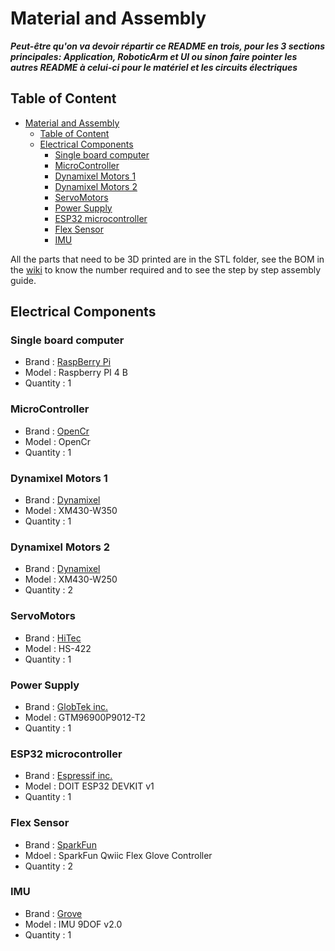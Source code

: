 # Material and Assembly
***Peut-être qu'on va devoir répartir ce README en trois, pour les 3 sections principales: Application, RoboticArm et UI ou sinon faire pointer les autres README à celui-ci pour le matériel et les circuits électriques***

## Table of Content
- [Material and Assembly](#material-and-assembly)
  - [Table of Content](#table-of-content)
  - [Electrical Components](#electrical-components)
    - [Single board computer](#single-board-computer)
    - [MicroController](#microcontroller)
    - [Dynamixel Motors 1](#dynamixel-motors-1)
    - [Dynamixel Motors 2](#dynamixel-motors-2)
    - [ServoMotors](#servomotors)
    - [Power Supply](#power-supply)
    - [ESP32 microcontroller](#esp32-microcontroller)
    - [Flex Sensor](#flex-sensor)
    - [IMU](#imu)

All the parts that need to be 3D printed are in the STL folder, see the BOM in the [wiki](https://github.com/chameau5050/Handling-Gro/wiki) to know the number required and to see the step by step assembly guide.

## Electrical Components
### Single board computer
* Brand : [RaspBerry Pi](https://www.raspberrypi.com/products/raspberry-pi-4-model-b/)
* Model : Raspberry PI 4 B
* Quantity : 1
  
### MicroController
* Brand : [OpenCr](https://www.robot-advance.com/art-opencr1-0-robotis-2353.htm)
* Model : OpenCr
* Quantity : 1

### Dynamixel Motors 1
* Brand : [Dynamixel](https://emanual.robotis.com/docs/en/software/dynamixel/dynamixel_workbench/)
* Model : XM430-W350
* Quantity : 1

### Dynamixel Motors 2
* Brand : [Dynamixel](https://emanual.robotis.com/docs/en/software/dynamixel/dynamixel_workbench/)
* Model : XM430-W250
* Quantity : 2

### ServoMotors
* Brand : [HiTec](https://www.robotshop.com/ca/en/hitec-hs-422-servo-motor.html?gclid=CjwKCAjwlcaRBhBYEiwAK341jfIg3fw_xTxtCtNNNh4yNMYIuuqdtHVJHqRt-310Qe8wRKAHFg4d1xoCRGkQAvD_BwE)
* Model : HS-422
* Quantity : 1

### Power Supply
* Brand : [GlobTek inc.](https://www.digikey.ca/en/products/detail/globtek-inc/TR9CE7500LLP-IM-R6B/11201299?s=N4IgTCBcDaIOIBUCyBOAbCgDJgClgjBALoC%2BQA)
* Model : GTM96900P9012-T2
* Quantity : 1

### ESP32 microcontroller
* Brand : [Espressif inc.](https://www.espressif.com/en/products/devkits/esp32-devkitc/overview)
* Model : DOIT ESP32 DEVKIT v1
* Quantity : 1 

### Flex Sensor
* Brand : [SparkFun](https://www.sparkfun.com/products/14666)
* Mdoel : SparkFun Qwiic Flex Glove Controller
* Quantity : 2

### IMU
* Brand : [Grove](https://wiki.seeedstudio.com/Grove-IMU_9DOF_v2.0/)
* Model : IMU 9DOF v2.0
* Quantity : 1

